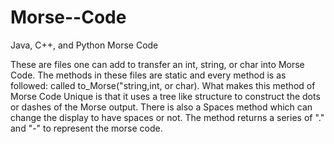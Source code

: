 # Morse--Code
Java, C++, and Python Morse Code

These are files one can add to transfer an int, string, or char into Morse Code.
The methods in these files are static and every method is as followed: called to_Morse("string,int, or char).
What makes this method of Morse Code Unique is that it uses a tree like structure to construct the dots or dashes of the Morse output.
There is also a Spaces method which can change the display to have spaces or not.
The method returns a series of "." and "-" to represent the morse code.
